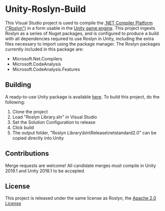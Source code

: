 # Unity-Roslyn-Build
This Visual Studio project is used to compile the [.NET Compiler Platform ("Roslyn")](https://github.com/dotnet/roslyn) in a form usable in the [Unity game engine](https://unity.com/). This project ingests Roslyn as a series of Nuget packages, and is configured to produce a build with all dependencies required to use Roslyn in Unity, including the extra files necessary to import using the package manager. The Roslyn packages currently included in this package are:
* Microsoft.Net.Compilers
* Microsoft.CodeAnalysis
* Microsoft.CodeAnalysis.Features

## Building
A ready-to-use Unity package is available [here](https://github.com/mwahnish/Unity-Roslyn). To build this project, do the following:
1. Clone the project
2. Load "Roslyn Library.sln" in Visual Studio
3. Set the Solution Configuration to release
4. Click build
6. The output folder, "Roslyn Library\bin\Release\netstandard2.0" can be copied directly into Unity

## Contributions
Merge requests are welcome! All candidate merges must compile in Unity 2019.1 and Unity 2018.1 to be accepted

## License
This project is released under the same license as Roslyn, the [Apache 2.0 License](https://github.com/mwahnish/Unity-Roslyn-Build/blob/master/LICENSE)
